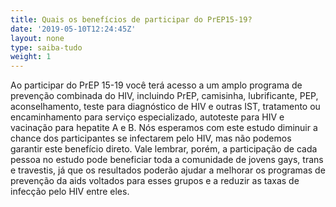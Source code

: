 ```yaml
---
title: Quais os benefícios de participar do PrEP15-19?
date: '2019-05-10T12:24:45Z'
layout: none
type: saiba-tudo
weight: 1
---
```

Ao participar do PrEP 15-19 você terá acesso a um amplo programa de prevenção combinada do HIV, incluindo PrEP, camisinha, lubrificante, PEP, aconselhamento, teste para diagnóstico de HIV e outras IST, tratamento ou encaminhamento para serviço especializado, autoteste para HIV e vacinação para hepatite A e B. Nós esperamos com este estudo diminuir a chance dos participantes se infectarem pelo HIV, mas não podemos garantir este benefício direto. Vale lembrar, porém, a participação de cada pessoa no estudo pode beneficiar toda a comunidade de jovens gays, trans e travestis, já que os resultados poderão ajudar a melhorar  os programas de prevenção da aids voltados para esses grupos e a reduzir as taxas de infecção pelo HIV entre eles.
